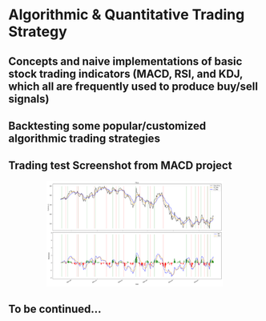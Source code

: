 # Algorithmic & Quantitative Trading Strategy
## Concepts and naive implementations of basic stock trading indicators (MACD, RSI, and KDJ, which all are frequently used to produce buy/sell signals)
## Backtesting some popular/customized algorithmic trading strategies

## Trading test Screenshot from MACD project
<p align="center"><img src="./MACD_Primitive/Strategy1.png" width="70%" height="50%"><p>

## To be continued...
